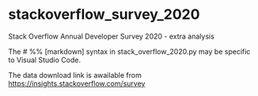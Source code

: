 # stackoverflow_survey_2020
Stack Overflow Annual Developer Survey 2020 - extra analysis

The # %% [markdown] syntax in 
stack_overflow_2020.py 
may be specific to Visual Studio Code.

The data download link is awailable from 
https://insights.stackoverflow.com/survey
